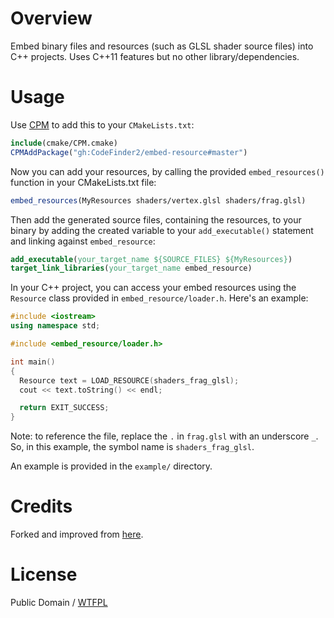 # Overview

Embed binary files and resources (such as GLSL shader source files) into C++ projects. Uses C++11 features but no other library/dependencies.

# Usage

Use [CPM](https://github.com/cpm-cmake/CPM.cmake) to add this to your `CMakeLists.txt`:
```cmake
include(cmake/CPM.cmake)
CPMAddPackage("gh:CodeFinder2/embed-resource#master")
```

Now you can add your resources, by calling the provided `embed_resources()` function in your
CMakeLists.txt file:
```cmake
embed_resources(MyResources shaders/vertex.glsl shaders/frag.glsl)
```
Then add the generated source files, containing the resources, to your binary by adding the created variable to your `add_executable()` statement and linking against `embed_resource`:
```cmake
add_executable(your_target_name ${SOURCE_FILES} ${MyResources})
target_link_libraries(your_target_name embed_resource)
```
In your C++ project, you can access your embed resources using the `Resource` class provided in `embed_resource/loader.h`. Here's an example:
```c++
#include <iostream>
using namespace std;

#include <embed_resource/loader.h>

int main()
{
  Resource text = LOAD_RESOURCE(shaders_frag_glsl);
  cout << text.toString() << endl;

  return EXIT_SUCCESS;
}
```

Note: to reference the file, replace the `.` in `frag.glsl` with an underscore `_`. So, in this example, the symbol name is `shaders_frag_glsl`.

An example is provided in the `example/` directory.

# Credits
Forked and improved from [here](https://github.com/cyrilcode/embed-resource).

# License
Public Domain / [WTFPL](http://www.wtfpl.net/)

